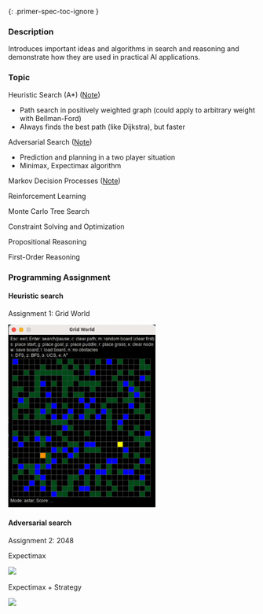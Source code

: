 {: .primer-spec-toc-ignore }

### Description

Introduces important ideas and algorithms in search and reasoning and demonstrate how they are used in practical AI applications. 

### Topic

Heuristic Search (A*) ([Note](https://www.notion.so/f58091a7c260454da8ab7c2a59d63ac0?v=2c0b75daaac4452e998dca1916d27166&p=1c2126d6f4134960b7ba10b285d6e937&pm=s))
 - Path search in positively weighted graph (could apply to arbitrary weight with Bellman-Ford)
 - Always finds the best path (like Dijkstra), but faster

Adversarial Search ([Note](https://www.notion.so/f58091a7c260454da8ab7c2a59d63ac0?v=2c0b75daaac4452e998dca1916d27166&p=d29173091db34d2a82e958f322b66c3a&pm=s))
 - Prediction and planning in a two player situation
 - Minimax, Expectimax algorithm

Markov Decision Processes ([Note](https://www.notion.so/f58091a7c260454da8ab7c2a59d63ac0?v=2c0b75daaac4452e998dca1916d27166&p=6c2e2c02efc0409f9d8dd038834f28d7&pm=s))

Reinforcement Learning

Monte Carlo Tree Search

Constraint Solving and Optimization

Propositional Reasoning

First-Order Reasoning

### Programming Assignment

#### Heuristic search

Assignment 1: Grid World

<img src="./image/cse150b_gw_demo.gif" width=300>

#### Adversarial search

Assignment 2: 2048

Expectimax

<img src="./image/cse150b_2048_demo_1.gif" width=300>

Expectimax + Strategy

<img src="./image/cse150b_2048_demo_2.gif" width=300>